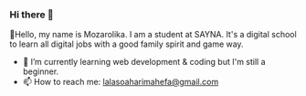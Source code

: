 ### Hi there 👋

👋Hello, my name is Mozarolika. I am a student at SAYNA. It's a digital school to learn all digital jobs with a good family spirit and game way.

- 🌱 I’m currently learning web development & coding but I'm still a beginner.
- 📫 How to reach me: lalasoaharimahefa@gmail.com
